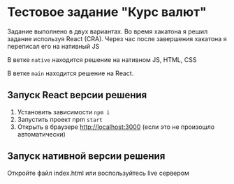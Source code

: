 # Тестовое задание "Курс валют"

Задание выполнено в двух вариантах. Во время хакатона я решил задание используя React (CRA). Через час после завершения хакатона я переписал его на нативный JS

В ветке `native` находится решение на нативном JS, HTML, CSS

В ветке `main` находится решение на React.

## Запуск React версии решения

1. Установить зависимости `npm i`
2. Запустить проект npm `start`
3. Открыть в браузере [http://localhost:3000](http://localhost:3000) (если это не произошло автоматически)

## Запуск нативной версии решения

Откройте файл index.html или воспользуйтесь live сервером
